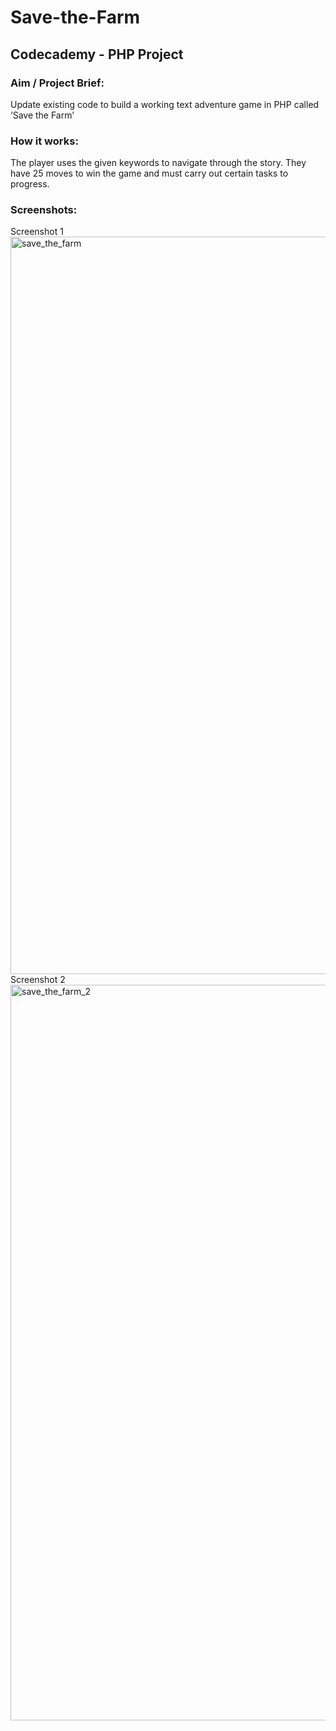 # Save-the-Farm
## Codecademy - PHP Project
### Aim / Project Brief:
Update existing code to build a working text adventure game in PHP called ‘Save the Farm’
### How it works:
The player uses the given keywords to navigate through the story. They have 25 moves to win the game and must carry out certain tasks to progress.
### Screenshots:
Screenshot 1
<img width="1180" alt="save_the_farm" src="https://user-images.githubusercontent.com/68631829/89946161-69c4ff80-dc1a-11ea-886f-c7df7984c733.png">
Screenshot 2
<img width="1177" alt="save_the_farm_2" src="https://user-images.githubusercontent.com/68631829/89945450-4d749300-dc19-11ea-9d44-744142a6d0ab.png">
